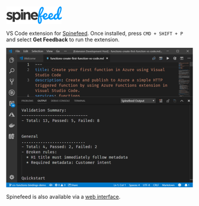 ![Spinefeed logo](spinefeed-logo.png)

VS Code extension for [Spinefeed](https://github.com/craigshoemaker/spinefeed-function). Once installed, press `CMD + SHIFT + P` and select **Get Feedback** to run the extension.

![Spinefeed VS Code extension screenshot](screenshot.png)

Spinefeed is also available via a [web interface](http://craigshoemaker.github.io/spinefeed-website).
